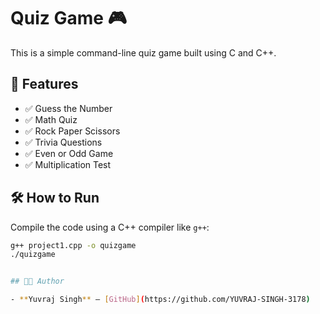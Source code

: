 # Quiz Game 🎮

This is a simple command-line quiz game built using C and C++.

## 🧠 Features
- ✅ Guess the Number
- ✅ Math Quiz
- ✅ Rock Paper Scissors
- ✅ Trivia Questions
- ✅ Even or Odd Game
- ✅ Multiplication Test

## 🛠 How to Run
Compile the code using a C++ compiler like `g++`:

```bash
g++ project1.cpp -o quizgame
./quizgame


## 👨‍💻 Author

- **Yuvraj Singh** – [GitHub](https://github.com/YUVRAJ-SINGH-3178)
